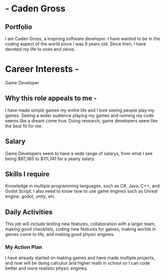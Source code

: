 # - Caden Gross
## Portfolio

I am Caden Gross, a inspiring software developer. I have wanted to be in the coding aspect of the world since I was 9 years old. Since then, I have devoted my life to ones and zeros.


# Career Interests -
Game Developer 
## Why this role appeals to me -
I have made simple games my entire life and I love seeing people play my games. Seeing a wider audience playing my games and running my code seems like a dream come true. Doing research, game developers seem like the best fit for me.
## Salary
Game Developers seem to have a wide range of salarys, from what I see being $97,365 to $111,741 for a yearly salary.
## Skills I require
Knowledge in multiple programming languages, such as C#, Java, C++, and Godot Script. I also need to know how to use game engines such as Unreal engine, godot, unity, etc.
## Daily Activities
This job will include testing new features, collaboration with a larger team, making good checklists, coding new features for games, making worlds in games come to life, and making good physic engines.
### My Action Plan
I have already started on making games and have made multiple projects, and now will be doing calculus and higher math in school so I can code better and more realistic physic engines.
